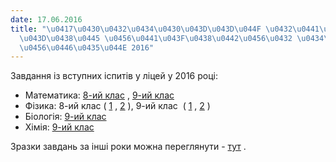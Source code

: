 ```yaml
---
date: 17.06.2016
title: "\u0417\u0430\u0432\u0434\u0430\u043D\u043D\u044F \u0432\u0441\u0442\u0443\u043F\
  \u043D\u0438\u0445 \u0456\u0441\u043F\u0438\u0442\u0456\u0432 \u0434\u043E \u043B\
  \u0456\u0446\u0435\u044E 2016"
---
```

Завдання із вступних іспитів у ліцей у 2016 році:

* Математика:
[8-ий клас](/files/вступ-до-ліцею-mat_8kl_2016.jpg)
,
[9-ий клас](/files/вступ-до-ліцею-mat_9kl_2016.jpg)
* Фізика: 8-ий клас (
[1](/files/вступ-до-ліцею-phiz_1_8kl_2016.jpg)
,
[2](/files/вступ-до-ліцею-phiz_2_8kl_2016.jpg)
), 9-ий клас  (
[1](/files/вступ-до-ліцею-phiz_1_9kl_2016.jpg)
,
[2](/files/вступ-до-ліцею-phiz_2_9kl_2016.jpg)
)
* Біологія:
[9-ий клас](/files/вступ-до-ліцею-biol_2016.doc)
* Хімія:
[9-ий клас](/files/вступ-до-ліцею-хімія.docx)

Зразки завдань за інші роки можна переглянути -
[тут](/info/for-entrants "Вступ до ліцею")
.